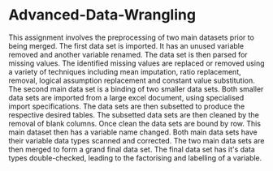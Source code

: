 # Advanced-Data-Wrangling
This assignment involves the preprocessing of two main datasets prior to being merged. The first data set is imported. It has an unused variable removed and another variable renamed. The data set is then parsed for missing values. The identified missing values are replaced or removed using a variety of techniques including mean imputation, ratio replacement, removal, logical assumption replacement and constant value substitution. The second main data set is a binding of two smaller data sets. Both smaller data sets are imported from a large excel document, using specialised import specifications. The data sets are then subsetted to produce the respective desired tables. The subsetted data sets are then cleaned by the removal of blank columns. Once clean the data sets are bound by row. This main dataset then has a variable name changed. Both main data sets have their variable data types scanned and corrected. The two main data sets are then merged to form a grand final data set. The final data set has it's data types double-checked, leading to the factorising and labelling of a variable.
